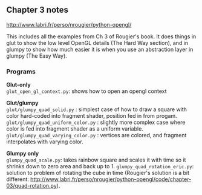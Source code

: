 ## Chapter 3 notes
http://www.labri.fr/perso/nrougier/python-opengl/

This includes all the examples from Ch 3 of Rougier's book. It does things in glut to show the low level OpenGL details (The Hard Way section), and in glumpy to show how much easier it is when you use an abstraction layer in glumpy (The Easy Way).

### Programs
**Glut-only**    
`glut_open_gl_context.py`: shows how to open an opengl context

**Glut/glumpy**   
`glut/glumpy_quad_solid.py` : simplest case of how to draw a square with color hard-coded into fragment shader, position fed in from progam.    
`glut/glumpy_quad_uniform_color.py` : slightly more complex case where color is fed into fragment shader as a uniform variable.    
`glut/glumpy_quad_varying_color.py` : vertices are colored, and fragment interpolates with varying color.

**Glumpy only**    
`glumpy_quad_scale.py`: takes rainbow square and scales it with time so it shrinks down to zero area and back up to 1.
`glumpy_quad_rotation_eric.py`: solution to problem of rotating the cube in time (Rougier's solution is a bit different: http://www.labri.fr/perso/nrougier/python-opengl/code/chapter-03/quad-rotation.py).
